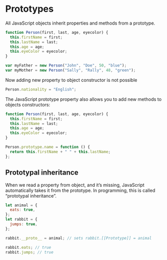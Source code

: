 # Prototypes

All JavaScript objects inherit properties and methods from a prototype.

```javascript
function Person(first, last, age, eyecolor) {
  this.firstName = first;
  this.lastName = last;
  this.age = age;
  this.eyeColor = eyecolor;
}

var myFather = new Person("John", "Doe", 50, "blue");
var myMother = new Person("Sally", "Rally", 48, "green");
```

Now adding new property to object constructor is not possible

```javascript
Person.nationality = "English";
```

The JavaScript prototype property also allows you to add new methods to objects constructors:

```javascript
function Person(first, last, age, eyecolor) {
  this.firstName = first;
  this.lastName = last;
  this.age = age;
  this.eyeColor = eyecolor;
}

Person.prototype.name = function () {
  return this.firstName + " " + this.lastName;
};
```

## Prototypal inheritance

When we read a property from object, and it’s missing, JavaScript automatically takes it from the prototype. In programming, this is called “prototypal inheritance”.

```javascript
let animal = {
  eats: true,
};
let rabbit = {
  jumps: true,
};

rabbit.__proto__ = animal; // sets rabbit.[[Prototype]] = animal

rabbit.eats; // true
rabbit.jumps; // true
```
